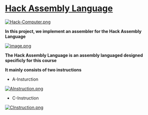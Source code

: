 # [Hack Assembly Language](https://b1391bd6-da3d-477d-8c01-38cdf774495a.filesusr.com/ugd/56440f_65a2d8eef0ed4e0ea2471030206269b5.pdf)

[![Hack-Computer.png](https://i.postimg.cc/59rHQPqJ/Hack-Computer.png)](https://postimg.cc/CdjMWsQr)

**In this project, we implement an assembler for the Hack Assembly Language**

[![image.png](https://i.postimg.cc/ZRyjNwsM/image.png)](https://postimg.cc/9RCG5Yhd)

**The Hack Assembly Language is an assembly languaged designed specificly for this course**

**It mainly consists of two instructions**
* A-Insturction

[![AInstruction.png](https://i.postimg.cc/13CZCdW7/AInstruction.png)](https://postimg.cc/JskgtpCj)

* C-Instruction

[![CInstruction.png](https://i.postimg.cc/JnZ1yq1r/CInstruction.png)](https://postimg.cc/FdFt80d8)

